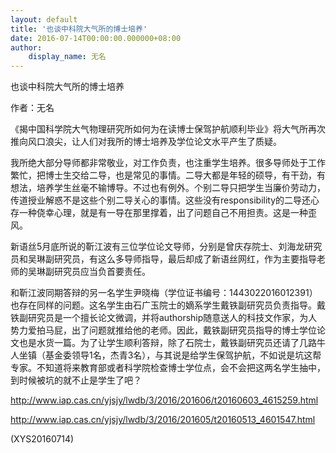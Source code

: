 ```yaml
---
layout: default
title: '也谈中科院大气所的博士培养'
date: 2016-07-14T00:00:00.000000+08:00
author:
    display_name: 无名
---
```


也谈中科院大气所的博士培养

作者：无名

《揭中国科学院大气物理研究所如何为在读博士保驾护航顺利毕业》将大气所再次推向风口浪尖，让人们对我所的博士培养及学位论文水平产生了质疑。

我所绝大部分导师都非常敬业，对工作负责，也注重学生培养。很多导师处于工作繁忙，把博士生交给二导，也是常见的事情。二导大都是年轻的硕导，有干劲，有想法，培养学生丝毫不输博导。不过也有例外。个别二导只把学生当廉价劳动力，传道授业解惑不是这些个别二导关心的事情。这些没有responsibility的二导还心存一种侥幸心理，就是有一导在那里撑着，出了问题自己不用担责。这是一种歪风。

新语丝5月底所说的靳江波有三位学位论文导师，分别是曾庆存院士、刘海龙研究员和吴琳副研究员，有这么多导师指导，最后却成了新语丝网红，作为主要指导老师的吴琳副研究员应当负首要责任。

和靳江波同期答辩的另一名学生尹晓梅（学位证书编号：1443022016012391）也存在同样的问题。这名学生由石广玉院士的嫡系学生戴铁副研究员负责指导。戴铁副研究员是一个擅长论文微调，并将authorship随意送人的科技文作家，为人势力爱拍马屁，出了问题就推给他的老师。因此，戴铁副研究员指导的博士学位论文也是水货一篇。为了让学生顺利答辩，除了石院士，戴铁副研究员还请了几路牛人坐镇（基金委领导1名，杰青3名），与其说是给学生保驾护航，不如说是坑这帮专家。不知道将来教育部或者科学院检查博士学位点，会不会把这两名学生抽中，到时候被坑的就不止是学生了吧？

http://www.iap.cas.cn/yjsjy/lwdb/3/2016/201606/t20160603_4615259.html

http://www.iap.cas.cn/yjsjy/lwdb/3/2016/201605/t20160513_4601547.html

(XYS20160714)

